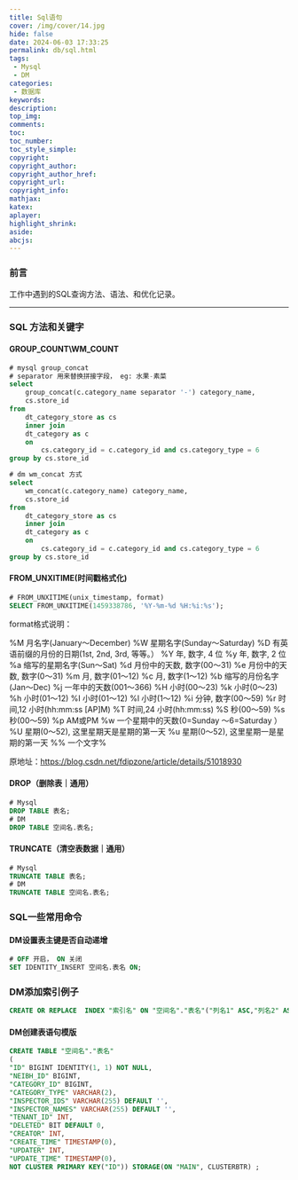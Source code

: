 ```yaml
---
title: Sql语句
cover: /img/cover/14.jpg
hide: false
date: 2024-06-03 17:33:25
permalink: db/sql.html
tags:
 - Mysql
 - DM
categories:
 - 数据库
keywords:
description:
top_img:
comments:
toc:
toc_number:
toc_style_simple:
copyright:
copyright_author:
copyright_author_href:
copyright_url:
copyright_info:
mathjax:
katex:
aplayer:
highlight_shrink:
aside:
abcjs:
---
```


### 前言

工作中遇到的SQL查询方法、语法、和优化记录。

----

### SQL 方法和关键字

#### GROUP_COUNT\WM_COUNT

```sql
# mysql group_concat
# separator 用来替换拼接字段， eg: 水果-素菜
select
	group_concat(c.category_name separator '-') category_name,
	cs.store_id
from
	dt_category_store as cs
	inner join
	dt_category as c
	on 
		cs.category_id = c.category_id and cs.category_type = 6
group by cs.store_id
```

```sql
# dm wm_concat 方式
select
	wm_concat(c.category_name) category_name,
	cs.store_id
from
	dt_category_store as cs
	inner join
	dt_category as c
	on 
		cs.category_id = c.category_id and cs.category_type = 6
group by cs.store_id
```

#### FROM_UNXITIME(时间戳格式化)

```sql
# FROM_UNXITIME(unix_timestamp, format)
SELECT FROM_UNXITIME(1459338786, '%Y-%m-%d %H:%i:%s');
```

format格式说明：

%M 月名字(January～December)
%W 星期名字(Sunday～Saturday)
%D 有英语前缀的月份的日期(1st, 2nd, 3rd, 等等。）
%Y 年, 数字, 4 位
%y 年, 数字, 2 位
%a 缩写的星期名字(Sun～Sat)
%d 月份中的天数, 数字(00～31)
%e 月份中的天数, 数字(0～31)
%m 月, 数字(01～12)
%c 月, 数字(1～12)
%b 缩写的月份名字(Jan～Dec)
%j 一年中的天数(001～366)
%H 小时(00～23)
%k 小时(0～23)
%h 小时(01～12)
%I 小时(01～12)
%l 小时(1～12)
%i 分钟, 数字(00～59)
%r 时间,12 小时(hh:mm:ss [AP]M)
%T 时间,24 小时(hh:mm:ss)
%S 秒(00～59)
%s 秒(00～59)
%p AM或PM
%w 一个星期中的天数(0=Sunday ～6=Saturday ）
%U 星期(0～52), 这里星期天是星期的第一天
%u 星期(0～52), 这里星期一是星期的第一天
%% 一个文字%

原地址：https://blog.csdn.net/fdipzone/article/details/51018930

#### DROP（删除表｜通用）

```sql
# Mysql
DROP TABLE 表名;
# DM
DROP TABLE 空间名.表名;
```

#### TRUNCATE（清空表数据｜通用）

```sql
# Mysql
TRUNCATE TABLE 表名;
# DM
TRUNCATE TABLE 空间名.表名;
```



### SQL一些常用命令

#### DM设置表主键是否自动递增

```sql
# OFF 开启， ON 关闭
SET IDENTITY_INSERT 空间名.表名 ON;
```

### DM添加索引例子

```sql
CREATE OR REPLACE  INDEX "索引名" ON "空间名"."表名"("列名1" ASC,"列名2" ASC,"列名3" ASC...) STORAGE(ON "MAIN", CLUSTERBTR);
```

#### DM创建表语句模版

```sql
CREATE TABLE "空间名"."表名"
(
"ID" BIGINT IDENTITY(1, 1) NOT NULL,
"NEIBH_ID" BIGINT,
"CATEGORY_ID" BIGINT,
"CATEGORY_TYPE" VARCHAR(2),
"INSPECTOR_IDS" VARCHAR(255) DEFAULT '',
"INSPECTOR_NAMES" VARCHAR(255) DEFAULT '',
"TENANT_ID" INT,
"DELETED" BIT DEFAULT 0,
"CREATOR" INT,
"CREATE_TIME" TIMESTAMP(0),
"UPDATER" INT,
"UPDATE_TIME" TIMESTAMP(0),
NOT CLUSTER PRIMARY KEY("ID")) STORAGE(ON "MAIN", CLUSTERBTR) ;
```



